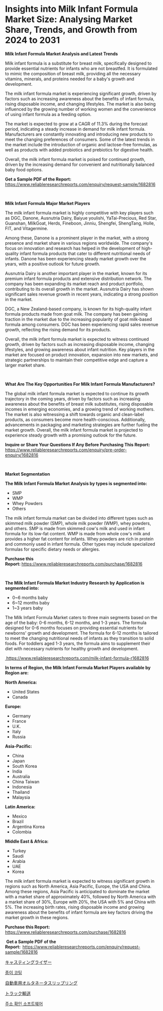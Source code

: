 <p><h1>Insights into Milk Infant Formula Market Size: Analysing Market Share, Trends, and Growth from 2024 to 2031</h1></p><p><strong>Milk Infant Formula Market Analysis and Latest Trends</strong></p>
<p><p>Milk infant formula is a substitute for breast milk, specifically designed to provide essential nutrients for infants who are not breastfed. It is formulated to mimic the composition of breast milk, providing all the necessary vitamins, minerals, and proteins needed for a baby's growth and development.</p><p>The milk infant formula market is experiencing significant growth, driven by factors such as increasing awareness about the benefits of infant formula, rising disposable income, and changing lifestyles. The market is also being influenced by the growing number of working women and the convenience of using infant formula as a feeding option.</p><p>The market is expected to grow at a CAGR of 11.3% during the forecast period, indicating a steady increase in demand for milk infant formula. Manufacturers are constantly innovating and introducing new products to meet the changing preferences of consumers. Some of the latest trends in the market include the introduction of organic and lactose-free formulas, as well as products with added probiotics and prebiotics for digestive health.</p><p>Overall, the milk infant formula market is poised for continued growth, driven by the increasing demand for convenient and nutritionally balanced baby food options.</p></p>
<p><strong>Get a Sample PDF of the Report:&nbsp;</strong> <a href="https://www.reliableresearchreports.com/enquiry/request-sample/1682816">https://www.reliableresearchreports.com/enquiry/request-sample/1682816</a></p>
<p>&nbsp;</p>
<p><strong>Milk Infant Formula Major Market Players</strong></p>
<p><p>The milk infant formula market is highly competitive with key players such as DGC, Danone, Ausnutria Dairy, Baiyue youlishi, YaTai-Precious, Red Star, Guanshan, MilkGoat, Herds, Fineboon, Jinniu, Shengfei, ShengTang, Holle, FIT, and Vitagermine.</p><p>Among these, Danone is a prominent player in the market, with a strong presence and market share in various regions worldwide. The company's focus on innovation and research has helped in the development of high-quality infant formula products that cater to different nutritional needs of infants. Danone has been experiencing steady market growth over the years, with a positive outlook for future growth.</p><p>Ausnutria Dairy is another important player in the market, known for its premium infant formula products and extensive distribution network. The company has been expanding its market reach and product portfolio, contributing to its overall growth in the market. Ausnutria Dairy has shown significant sales revenue growth in recent years, indicating a strong position in the market.</p><p>DGC, a New Zealand-based company, is known for its high-quality infant formula products made from goat milk. The company has been gaining traction in the market due to the increasing popularity of goat milk-based formula among consumers. DGC has been experiencing rapid sales revenue growth, reflecting the rising demand for its products.</p><p>Overall, the milk infant formula market is expected to witness continued growth, driven by factors such as increasing disposable income, changing lifestyles, and growing awareness about infant nutrition. Key players in the market are focused on product innovation, expansion into new markets, and strategic partnerships to maintain their competitive edge and capture a larger market share.</p></p>
<p>&nbsp;</p>
<p><strong>What Are The Key Opportunities For Milk Infant Formula Manufacturers?</strong></p>
<p><p>The global milk infant formula market is expected to continue its growth trajectory in the coming years, driven by factors such as increasing awareness about the benefits of breast milk substitutes, rising disposable incomes in emerging economies, and a growing trend of working mothers. The market is also witnessing a shift towards organic and clean-label products, as consumers become more health-conscious. Additionally, advancements in packaging and marketing strategies are further fueling the market growth. Overall, the milk infant formula market is projected to experience steady growth with a promising outlook for the future.</p></p>
<p><strong>Inquire or Share Your Questions If Any Before Purchasing This Report:</strong> <a href="https://www.reliableresearchreports.com/enquiry/pre-order-enquiry/1682816">https://www.reliableresearchreports.com/enquiry/pre-order-enquiry/1682816</a></p>
<p>&nbsp;</p>
<p><strong>Market Segmentation</strong></p>
<p><strong>The Milk Infant Formula Market Analysis by types is segmented into:</strong></p>
<p><ul><li>SMP</li><li>WMP</li><li>Whey Powders</li><li>Others</li></ul></p>
<p><p>The milk infant formula market can be divided into different types such as skimmed milk powder (SMP), whole milk powder (WMP), whey powders, and others. SMP is made from skimmed cow's milk and used in infant formula for its low-fat content. WMP is made from whole cow's milk and provides a higher fat content for infants. Whey powders are rich in protein and commonly used in infant formula. Other types may include specialized formulas for specific dietary needs or allergies.</p></p>
<p><strong>Purchase this Report:&nbsp;</strong><a href="https://www.reliableresearchreports.com/purchase/1682816">https://www.reliableresearchreports.com/purchase/1682816</a></p>
<p>&nbsp;</p>
<p><strong>The Milk Infant Formula Market Industry Research by Application is segmented into:</strong></p>
<p><ul><li>0~6 months baby</li><li>6~12 months baby</li><li>1~3 years baby</li></ul></p>
<p><p>The Milk Infant Formula Market caters to three main segments based on the age of the baby: 0-6 months, 6-12 months, and 1-3 years. The formula designed for 0-6 months focuses on providing essential nutrients for newborns' growth and development. The formula for 6-12 months is tailored to meet the changing nutritional needs of infants as they transition to solid foods. For toddlers aged 1-3 years, the formula aims to supplement their diet with necessary nutrients for healthy growth and development.</p></p>
<p><a href="https://www.reliableresearchreports.com/milk-infant-formula-r1682816">&nbsp;https://www.reliableresearchreports.com/milk-infant-formula-r1682816</a></p>
<p><strong>In terms of Region, the Milk Infant Formula Market Players available by Region are:</strong></p>
<p>
    <p> <strong> North America: </strong>
        <ul>
            <li>United States</li>
            <li>Canada</li>
        </ul>
        </p> 
    <p> <strong> Europe: </strong>
        <ul>
            <li>Germany</li>
            <li>France</li>
            <li>U.K.</li>
            <li>Italy</li>
            <li>Russia</li>
        </ul>
        </p> 
    <p> <strong> Asia-Pacific: </strong>
        <ul>
            <li>China</li>
            <li>Japan</li>
            <li>South Korea</li>
            <li>India</li>
            <li>Australia</li>
            <li>China Taiwan</li>
            <li>Indonesia</li>
            <li>Thailand</li>
            <li>Malaysia</li>
        </ul>
        </p> 
    <p> <strong> Latin America: </strong>
        <ul>
            <li>Mexico</li>
            <li>Brazil</li>
            <li>Argentina Korea</li>
            <li>Colombia</li>
        </ul>
        </p> 
    <p> <strong> Middle East & Africa: </strong>
        <ul>
            <li>Turkey</li>
            <li>Saudi</li>
            <li>Arabia</li>
            <li>UAE</li>
            <li>Korea</li>
        </ul>
    </p>
    </p>
<p><p>The milk infant formula market is expected to witness significant growth in regions such as North America, Asia Pacific, Europe, the USA and China. Among these regions, Asia Pacific is anticipated to dominate the market with a market share of approximately 40%, followed by North America with a market share of 30%, Europe with 20%, the USA with 5% and China with 5%. The increasing birth rates, rising disposable income and growing awareness about the benefits of infant formula are key factors driving the market growth in these regions.</p></p>
<p><strong>Purchase this Report: </strong><a href="https://www.reliableresearchreports.com/purchase/1682816">https://www.reliableresearchreports.com/purchase/1682816</a></p>
<p>&nbsp;<strong>Get a Sample PDF of the Report:&nbsp;&nbsp;</strong><a href="https://www.reliableresearchreports.com/enquiry/request-sample/1682816">https://www.reliableresearchreports.com/enquiry/request-sample/1682816</a></p>
<p><strong></strong></p>
<p><p><a href="https://github.com/Calvi3ynJerde867/Market-Research-Report-List-1/blob/main/897566818908.md">キャスティングライザー</a></p><p><a href="https://github.com/RichardLueilwitz787/Market-Research-Report-List-1/blob/main/491683817685.md">종이 코팅</a></p><p><a href="https://github.com/JacksonWiza1924/Market-Research-Report-List-1/blob/main/586275418909.md">自動車用オルタネータスリップリング</a></p><p><a href="https://medium.com/@rylanaufman56456/%E3%83%88%E3%83%A9%E3%83%83%E3%82%AF%E8%BC%B8%E9%80%81%E5%B8%82%E5%A0%B4-%E7%A8%AE%E9%A1%9E-%E3%82%A2%E3%83%97%E3%83%AA%E3%82%B1%E3%83%BC%E3%82%B7%E3%83%A7%E3%83%B3-%E3%81%8A%E3%82%88%E3%81%B3%E5%9C%B0%E7%90%86%E3%81%AB%E3%82%88%E3%82%8B%E5%8C%85%E6%8B%AC%E7%9A%84%E8%A9%95%E4%BE%A1-b0ece6df9cf4">トラック輸送</a></p><p><a href="https://medium.com/@avramcornescu20221/%EC%A3%BC%EC%86%8C-%ED%99%95%EC%9D%B8-%EC%86%8C%ED%94%84%ED%8A%B8%EC%9B%A8%EC%96%B4-%EC%8B%9C%EC%9E%A5-%EC%A1%B0%EC%82%AC-%EB%B3%B4%EA%B3%A0%EC%84%9C-%EA%B7%B8-%EC%97%AD%EC%82%AC-%EB%B0%8F-2024%EB%85%84%EB%B6%80%ED%84%B0-2031%EB%85%84%EA%B9%8C%EC%A7%80%EC%9D%98-%EC%98%88%EC%B8%A1-d987b4e9899e">주소 확인 소프트웨어</a></p></p>